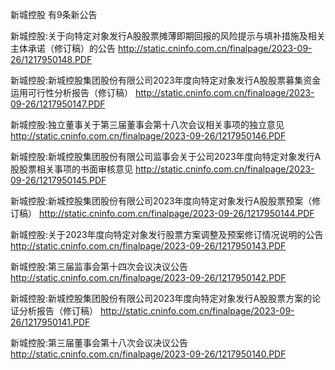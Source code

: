 新城控股 有9条新公告 

新城控股:关于向特定对象发行A股股票摊薄即期回报的风险提示与填补措施及相关主体承诺（修订稿）的公告 http://static.cninfo.com.cn/finalpage/2023-09-26/1217950148.PDF 

新城控股:新城控股集团股份有限公司2023年度向特定对象发行A股股票募集资金运用可行性分析报告（修订稿） http://static.cninfo.com.cn/finalpage/2023-09-26/1217950147.PDF 

新城控股:独立董事关于第三届董事会第十八次会议相关事项的独立意见 http://static.cninfo.com.cn/finalpage/2023-09-26/1217950146.PDF 

新城控股:新城控股集团股份有限公司监事会关于公司2023年度向特定对象发行A股股票相关事项的书面审核意见 http://static.cninfo.com.cn/finalpage/2023-09-26/1217950145.PDF 

新城控股:新城控股集团股份有限公司2023年度向特定对象发行A股股票预案（修订稿） http://static.cninfo.com.cn/finalpage/2023-09-26/1217950144.PDF 

新城控股:关于2023年度向特定对象发行股票方案调整及预案修订情况说明的公告 http://static.cninfo.com.cn/finalpage/2023-09-26/1217950143.PDF 

新城控股:第三届监事会第十四次会议决议公告 http://static.cninfo.com.cn/finalpage/2023-09-26/1217950142.PDF 

新城控股:新城控股集团股份有限公司2023年度向特定对象发行A股股票方案的论证分析报告（修订稿） http://static.cninfo.com.cn/finalpage/2023-09-26/1217950141.PDF 

新城控股:第三届董事会第十八次会议决议公告 http://static.cninfo.com.cn/finalpage/2023-09-26/1217950140.PDF 

